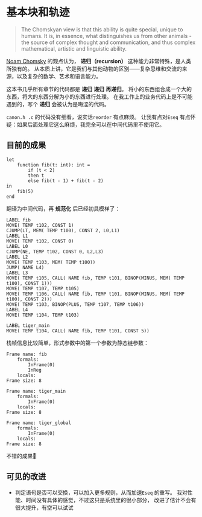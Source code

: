# 基本块和轨迹

> The Chomskyan view is that this ability is quite special, unique to humans. It is, in essence, what distinguishes us from other animals - the source of complex thought and communication, and thus complex mathematical, artistic and linguistic ability.


[Noam Chomsky](https://en.wikipedia.org/wiki/Noam_Chomsky) 的观点认为， 
**递归（recursion）** 这种能力非常特殊，是人类所独有的。
从本质上讲，它是我们与其他动物的区别——复杂思维和交流的来源，以及复杂的数学、艺术和语言能力。


这本书几乎所有章节的代码都是 **递归** **递归** **再递归**。
将小的东西组合成一个大的东西，将大的东西分解为小的东西进行处理。
在我工作上的业务代码上是不可能遇到的，写个 **递归** 会被认为是晦涩的代码。


`canon.h .c` 的代码没有细看，说实话`reorder` 有点麻烦。
让我有点对`Eseq` 有点怀疑：如果后面处理它这么麻烦，我完全可以在中间代码里不使用它。


## 目前的成果

```
let
    function fib(t: int): int = 
        if (t < 2)
        then t
        else fib(t - 1) + fib(t - 2)
in
    fib(5)
end
```

翻译为中间代码，再 **规范化** 后已经初具模样了：

```
LABEL fib
MOVE( TEMP t102, CONST 1)
CJUMP(LT, MEM( TEMP t100), CONST 2, L0,L1)
LABEL L1
MOVE( TEMP t102, CONST 0)
LABEL L0
CJUMP(NE, TEMP t102, CONST 0, L2,L3)
LABEL L2
MOVE( TEMP t103, MEM( TEMP t100))
JUMP( NAME L4)
LABEL L3
MOVE( TEMP t105, CALL( NAME fib, TEMP t101, BINOP(MINUS, MEM( TEMP t100), CONST 1)))
MOVE( TEMP t107, TEMP t105)
MOVE( TEMP t106, CALL( NAME fib, TEMP t101, BINOP(MINUS, MEM( TEMP t100), CONST 2)))
MOVE( TEMP t103, BINOP(PLUS, TEMP t107, TEMP t106))
LABEL L4
MOVE( TEMP t104, TEMP t103)

LABEL tiger_main
MOVE( TEMP t104, CALL( NAME fib, TEMP t101, CONST 5))
```

栈帧信息比较简单，形式参数中的第一个参数为静态链参数：

```
Frame name: fib
	formals: 
		InFrame(0)
		InReg
	locals: 
Frame size: 8

Frame name: tiger_main
	formals: 
		InFrame(0)
	locals: 
Frame size: 8

Frame name: tiger_global
	formals: 
		InFrame(0)
	locals: 
Frame size: 8
```

不错的成果🎉


## 可见的改进

- 判定语句是否可以交换，可以加入更多规则，从而加速`Eseq` 的重写。
    我对性能、时间没有具体的感觉，不过这只是系统里的很小部分，
    改进了估计不会有很大提升，有空可以试试

